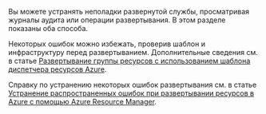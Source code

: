Вы можете устранять неполадки развернутой службы, просматривая журналы аудита или операции развертывания. В этом разделе показаны оба способа.

Некоторых ошибок можно избежать, проверив шаблон и инфраструктуру перед развертыванием. Дополнительные сведения см. в статье [Развертывание группы ресурсов с использованием шаблона диспетчера ресурсов Azure](../articles/resource-group-template-deploy.md).

Справку по устранению некоторых ошибок развертывания см. в статье [Устранение распространенных ошибок при развертывании ресурсов в Azure с помощью Azure Resource Manager](../articles/resource-manager-common-deployment-errors.md).

<!---HONumber=AcomDC_0427_2016-->